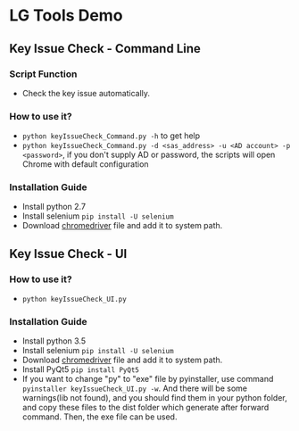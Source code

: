 # LG Tools Demo

## Key Issue Check - Command Line

### Script Function

- Check the key issue automatically. 

### How to use it?

- `python keyIssueCheck_Command.py -h` to get help
- `python keyIssueCheck_Command.py -d <sas_address> -u <AD account> -p <password>`, if you don't supply AD or password, the scripts will open Chrome with default configuration
 
### Installation Guide

- Install python 2.7
- Install selenium `pip install -U selenium`
- Download [chromedriver](https://sites.google.com/a/chromium.org/chromedriver/downloads) file and add it to system path.

## Key Issue Check - UI

### How to use it?

- `python keyIssueCheck_UI.py`

### Installation Guide

- Install python 3.5
- Install selenium `pip install -U selenium`
- Download [chromedriver](https://sites.google.com/a/chromium.org/chromedriver/downloads) file and add it to system path.
- Install PyQt5 `pip install PyQt5`
- If you want to change "py" to "exe" file by pyinstaller, use command `pyinstaller keyIssueCheck_UI.py -w`. And there will be some warnings(lib not found), and you should find them in your python folder, and copy these files to the dist folder which generate after forward command. Then, the exe file can be used.

